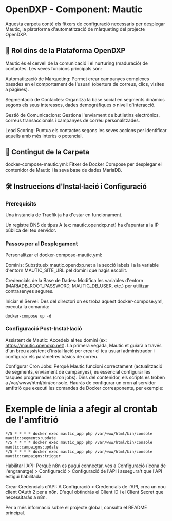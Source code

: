 # OpenDXP - Component: Mautic
Aquesta carpeta conté els fitxers de configuració necessaris per desplegar Mautic, la plataforma d'automatització de màrqueting del projecte OpenDXP.

## 🚀 Rol dins de la Plataforma OpenDXP
Mautic és el cervell de la comunicació i el nurturing (maduració) de contactes. Les seves funcions principals són:

Automatització de Màrqueting: Permet crear campanyes complexes basades en el comportament de l'usuari (obertura de correus, clics, visites a pàgines).

Segmentació de Contactes: Organitza la base social en segments dinàmics segons els seus interessos, dades demogràfiques o nivell d'interacció.

Gestió de Comunicacions: Gestiona l'enviament de butlletins electrònics, correus transaccionals i campanyes de correu personalitzades.

Lead Scoring: Puntua els contactes segons les seves accions per identificar aquells amb més interès o potencial.

## 📂 Contingut de la Carpeta
docker-compose-mautic.yml: Fitxer de Docker Compose per desplegar el contenidor de Mautic i la seva base de dades MariaDB.

## 🛠️ Instruccions d'Instal·lació i Configuració

### Prerequisits
Una instància de Traefik ja ha d'estar en funcionament.

Un registre DNS de tipus A (ex: mautic.opendxp.net) ha d'apuntar a la IP pública del teu servidor.

### Passos per al Desplegament
Personalitzar el docker-compose-mautic.yml:

Dominis: Substitueix mautic.opendxp.net a la secció labels i a la variable d'entorn MAUTIC_SITE_URL pel domini que hagis escollit.

Credencials de la Base de Dades: Modifica les variables d'entorn (MARIADB_ROOT_PASSWORD, MAUTIC_DB_USER, etc.) per utilitzar contrasenyes segures.

Iniciar el Servei: Des del directori on es troba aquest docker-compose.yml, executa la comanda:
```
docker-compose up -d
```
### Configuració Post-Instal·lació
Assistent de Mautic: Accedeix al teu domini (ex: https://mautic.opendxp.net). La primera vegada, Mautic et guiarà a través d'un breu assistent d'instal·lació per crear el teu usuari administrador i configurar els paràmetres bàsics de correu.

Configurar Cron Jobs: Perquè Mautic funcioni correctament (actualització de segments, enviament de campanyes), és essencial configurar les tasques programades (cron jobs). Dins del contenidor, els scripts es troben a /var/www/html/bin/console. Hauràs de configurar un cron al servidor amfitrió que executi les comandes de Docker corresponents, per exemple:

# Exemple de línia a afegir al crontab de l'amfitrió
```
*/5 * * * * docker exec mautic_app php /var/www/html/bin/console mautic:segments:update
*/5 * * * * docker exec mautic_app php /var/www/html/bin/console mautic:campaigns:update
*/5 * * * * docker exec mautic_app php /var/www/html/bin/console mautic:campaigns:trigger
```

Habilitar l'API: Perquè n8n es pugui connectar, ves a Configuració (icona de l'engranatge) > Configuració > Configuració de l'API i assegura't que l'API estigui habilitada.

Crear Credencials d'API: A Configuració > Credencials de l'API, crea un nou client OAuth 2 per a n8n. D'aquí obtindràs el Client ID i el Client Secret que necessitaràs a n8n.

Per a més informació sobre el projecte global, consulta el README principal.
